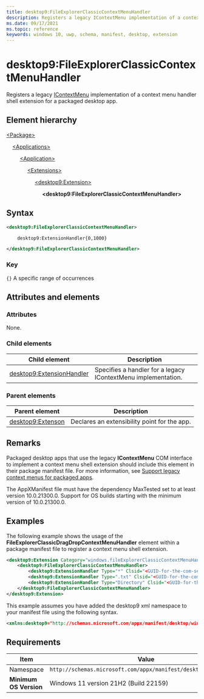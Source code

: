 ```yaml
---
title: desktop9:FileExplorerClassicContextMenuHandler
description: Registers a legacy IContextMenu implementation of a context menu handler shell extension for a packaged desktop app.
ms.date: 09/17/2021
ms.topic: reference
keywords: windows 10, uwp, schema, manifest, desktop, extension 
---
```


# desktop9:FileExplorerClassicContextMenuHandler

Registers a legacy [IContextMenu](/windows/win32/api/shobjidl_core/nn-shobjidl_core-icontextmenu) implementation of a context menu handler shell extension for a packaged desktop app.

## Element hierarchy

[\<Package\>](element-package.md)

&nbsp;&nbsp;&nbsp;&nbsp;[\<Applications\>](element-applications.md)

&nbsp;&nbsp;&nbsp;&nbsp; &nbsp;&nbsp;&nbsp;&nbsp;[\<Application\>](element-application.md)

&nbsp;&nbsp;&nbsp;&nbsp; &nbsp;&nbsp;&nbsp;&nbsp; &nbsp;&nbsp;&nbsp;&nbsp;[\<Extensions\>](element-1-extensions.md)

&nbsp;&nbsp;&nbsp;&nbsp; &nbsp;&nbsp;&nbsp;&nbsp; &nbsp;&nbsp;&nbsp;&nbsp; &nbsp;&nbsp;&nbsp;&nbsp;[\<desktop9:Extension\>](element-desktop9-extension.md)

&nbsp;&nbsp;&nbsp;&nbsp; &nbsp;&nbsp;&nbsp;&nbsp; &nbsp;&nbsp;&nbsp;&nbsp; &nbsp;&nbsp;&nbsp;&nbsp; &nbsp;&nbsp;&nbsp;&nbsp;**\<desktop9:FileExplorerClassicContextMenuHandler\>**

## Syntax

```xml
<desktop9:FileExplorerClassicContextMenuHandler>

    desktop9:ExtensionHandler{0,1000}

</desktop9:FileExplorerClassicContextMenuHandler>
```

### Key

`{}` A specific range of occurrences

## Attributes and elements

### Attributes

None.

### Child elements

| Child element | Description |
|-|-|
| [desktop9:ExtensionHandler](element-desktop9-extensionhandler.md) | Specifies a handler for a legacy IContextMenu implementation. |

### Parent elements

| Parent element | Description |
|-|-|
| [desktop9:Extenson](element-desktop9-extension.md) | Declares an extensibility point for the app. |

## Remarks

Packaged desktop apps that use the legacy **IContextMenu** COM interface to implement a context menu shell extension should include this element in their package manifest file. For more information, see [Support legacy context menus for packaged apps](/windows/msix/packaging-tool/support-legacy-context-menus).

The AppXManifest file must have the dependency MaxTested set to at least version 10.0.21300.0. Support for OS builds starting with the minimum version of 10.0.21300.0.

## Examples

The following example shows the usage of the **FileExplorerClassicDragDropContextMenuHandler** element within a package manifest file to register a context menu shell extension.

```xml
<desktop9:Extension Category="windows.fileExplorerClassicContextMenuHandler">
    <desktop9:FileExplorerClassicContextMenuHandler>
        <desktop9:ExtensionHandler Type="*" Clsid="<GUID-for-the-com-server>" />
        <desktop9:ExtensionHandler Type=".txt" Clsid="<GUID-for-the-com-server>" />
        <desktop9:ExtensionHandler Type="Directory" Clsid="<GUID-for-the-com-server>" />
    </desktop9:FileExplorerClassicContextMenuHandler>
</desktop9:Extension>
```

This example assumes you have added the desktop9 xml namespace to your manifest file using the following syntax.

```xml
<xmlns:desktop9="http://schemas.microsoft.com/appx/manifest/desktop/windows10/9">
```

## Requirements

| Item  | Value  |
|--|--|
| Namespace | `http://schemas.microsoft.com/appx/manifest/desktop/windows10/9` |
| **Minimum OS Version** | Windows 11 version 21H2 (Build 22159) |
